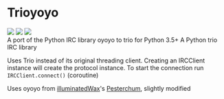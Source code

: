 # Trioyoyo
<a href="https://pypi.python.org/pypi/trioyoyo"><img src="https://img.shields.io/pypi/v/trioyoyo.svg" /></a>
<a href="https://pypi.python.org/pypi/trioyoyo"><img src="https://img.shields.io/pypi/l/trioyoyo.svg" /></a>
<a href="https://pypi.python.org/pypi/trioyoyo"><img src="https://img.shields.io/pypi/pyversions/trioyoyo.svg" /></a>
<br />
A port of the Python IRC library oyoyo to trio for Python 3.5+
A Python trio IRC library

Uses Trio instead of its original threading client. Creating an IRCClient instance will create the protocol instance.
To start the connection run `IRCClient.connect()` (coroutine)

Uses oyoyo from [illuminatedWax](https://github.com/illuminatedwax)'s [Pesterchum](https://github.com/illuminatedwax/pesterchum/tree/master/oyoyo), slightly modified

